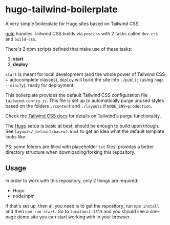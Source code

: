 # hugo-tailwind-boilerplate

A very simple boilerplate for Hugo sites based on Tailwind CSS.

[gulp](https://gulpjs.com/) handles Tailwind CSS builds via `postcss` with 2 tasks called `dev-css` and `build-css`.

There's 2 npm scripts defined that make use of these tasks:

1. **start**
2. **deploy**

`start` is meant for local development (and the whole power of Tailwind CSS + autocomplete classes), `deploy` will build the site into `./public` (using `hugo --minify`), ready for deployment.

This boilerplate provides the default Tailwind CSS configuration file `tailwind.config.js`. This file is set up to automatically purge unused styles based on the folders `./content` and `./layouts` if `NODE_ENV=production`.

Check the [Tailwind CSS docs](https://v1.tailwindcss.com/docs/controlling-file-size) for details on Tailwind's purge functionality.

The [Hugo](https://gohugo.io) setup is basic at best; should be enough to build upon though. See `layouts/_default/baseof.html` to get an idea what the default template looks like.

PS: some folders are filled with placeholder `txt` files; provides a better directory structure when downloading/forking this repository.

## Usage

In order to work with this repository, only 2 things are required:

- Hugo
- node/npm

If that's set up, then all you need is to get the repository, run `npm install` and then `npm run start`. Go to `localhost:1313` and you should see a one-page demo site you can start working with in your browser.